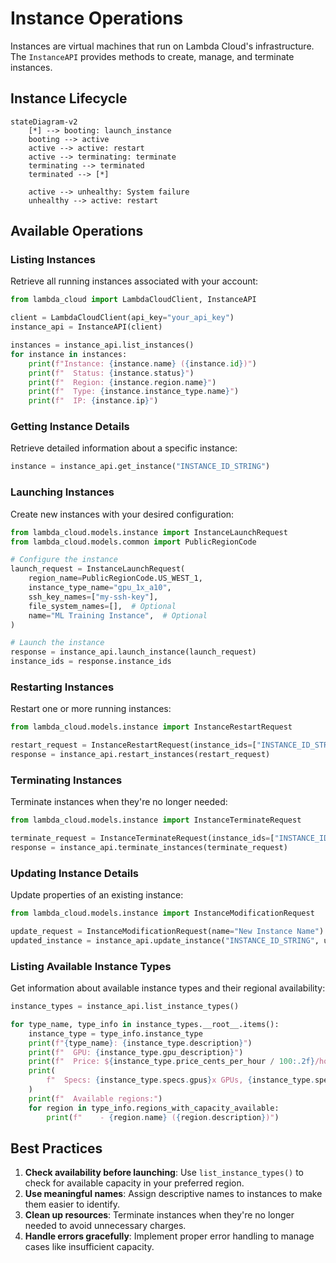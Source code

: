 # Instance Operations

Instances are virtual machines that run on Lambda Cloud's infrastructure. The `InstanceAPI` provides methods to create, manage, and terminate instances.

## Instance Lifecycle

```mermaid
stateDiagram-v2
    [*] --> booting: launch_instance
    booting --> active
    active --> active: restart
    active --> terminating: terminate
    terminating --> terminated
    terminated --> [*]

    active --> unhealthy: System failure
    unhealthy --> active: restart
```

## Available Operations

### Listing Instances

Retrieve all running instances associated with your account:

```python
from lambda_cloud import LambdaCloudClient, InstanceAPI

client = LambdaCloudClient(api_key="your_api_key")
instance_api = InstanceAPI(client)

instances = instance_api.list_instances()
for instance in instances:
    print(f"Instance: {instance.name} ({instance.id})")
    print(f"  Status: {instance.status}")
    print(f"  Region: {instance.region.name}")
    print(f"  Type: {instance.instance_type.name}")
    print(f"  IP: {instance.ip}")
```

### Getting Instance Details

Retrieve detailed information about a specific instance:

```python
instance = instance_api.get_instance("INSTANCE_ID_STRING")
```

### Launching Instances

Create new instances with your desired configuration:

```python
from lambda_cloud.models.instance import InstanceLaunchRequest
from lambda_cloud.models.common import PublicRegionCode

# Configure the instance
launch_request = InstanceLaunchRequest(
    region_name=PublicRegionCode.US_WEST_1,
    instance_type_name="gpu_1x_a10",
    ssh_key_names=["my-ssh-key"],
    file_system_names=[],  # Optional
    name="ML Training Instance",  # Optional
)

# Launch the instance
response = instance_api.launch_instance(launch_request)
instance_ids = response.instance_ids
```

### Restarting Instances

Restart one or more running instances:

```python
from lambda_cloud.models.instance import InstanceRestartRequest

restart_request = InstanceRestartRequest(instance_ids=["INSTANCE_ID_STRING"])
response = instance_api.restart_instances(restart_request)
```

### Terminating Instances

Terminate instances when they're no longer needed:

```python
from lambda_cloud.models.instance import InstanceTerminateRequest

terminate_request = InstanceTerminateRequest(instance_ids=["INSTANCE_ID_STRING"])
response = instance_api.terminate_instances(terminate_request)
```

### Updating Instance Details

Update properties of an existing instance:

```python
from lambda_cloud.models.instance import InstanceModificationRequest

update_request = InstanceModificationRequest(name="New Instance Name")
updated_instance = instance_api.update_instance("INSTANCE_ID_STRING", update_request)
```

### Listing Available Instance Types

Get information about available instance types and their regional availability:

```python
instance_types = instance_api.list_instance_types()

for type_name, type_info in instance_types.__root__.items():
    instance_type = type_info.instance_type
    print(f"{type_name}: {instance_type.description}")
    print(f"  GPU: {instance_type.gpu_description}")
    print(f"  Price: ${instance_type.price_cents_per_hour / 100:.2f}/hour")
    print(
        f"  Specs: {instance_type.specs.gpus}x GPUs, {instance_type.specs.vcpus} vCPUs, {instance_type.specs.memory_gib} GiB RAM"
    )
    print(f"  Available regions:")
    for region in type_info.regions_with_capacity_available:
        print(f"    - {region.name} ({region.description})")
```

## Best Practices

1. **Check availability before launching**: Use `list_instance_types()` to check for available capacity in your preferred region.
2. **Use meaningful names**: Assign descriptive names to instances to make them easier to identify.
3. **Clean up resources**: Terminate instances when they're no longer needed to avoid unnecessary charges.
4. **Handle errors gracefully**: Implement proper error handling to manage cases like insufficient capacity.
